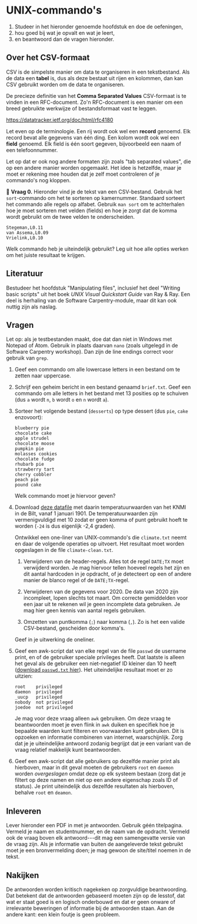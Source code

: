 # UNIX-commando's

1. Studeer in het hieronder genoemde hoofdstuk en doe de oefeningen,
2. hou goed bij wat je opvalt en wat je leert,
3. en beantwoord dan de vragen hieronder.

## Over het CSV-formaat

CSV is de simpelste manier om data te organiseren in een tekstbestand. Als de data een **tabel** is, dus als deze bestaat uit rijen en kolommen, dan kan CSV gebruikt worden om de data te organiseren.

De precieze definitie van het **Comma Separated Values** CSV-formaat is te vinden in een RFC-document. Zo'n RFC-document is een manier om een breed gebruikte werkwijze of bestandsformaat vast te leggen.

<https://datatracker.ietf.org/doc/html/rfc4180>

Let even op de terminologie. Een rij wordt ook wel een **record** genoemd. Elk record bevat alle gegevens van één ding. Een kolom wordt ook wel een **field** genoemd. Elk field is één soort gegeven, bijvoorbeeld een naam of een telefoonnummer.

Let op dat er ook nog andere formaten zijn zoals "tab separated values", die op een andere manier worden opgemaakt. Het idee is hetzelfde, maar je moet er rekening mee houden dat je zelf moet controleren of je commando's nog kloppen.

🌵 **Vraag 0.** Hieronder vind je de tekst van een CSV-bestand. Gebruik het `sort`-commando om het te sorteren op kamernummer. Standaard sorteert het commando alle regels op alfabet. Gebruik `man sort` om te achterhalen hoe je moet sorteren met velden (fields) en hoe je zorgt dat de komma wordt gebruikt om de twee velden te onderscheiden.

    Stegeman,L0.11
    van Assema,L0.09
    Vrielink,L0.10

Welk commando heb je uiteindelijk gebruikt? Leg uit hoe alle opties werken om het juiste resultaat te krijgen.

## Literatuur

Bestudeer het hoofdstuk "Manipulating files", inclusief het deel "Writing basic scripts" uit het boek *UNIX Visual Quickstart Guide* van Ray & Ray. Een deel is herhaling van de Software Carpentry-module, maar dit kan ook nuttig zijn als naslag.

## Vragen

Let op: als je testbestanden maakt, doe dat dan niet in Windows met Notepad of Atom. Gebruik in plaats daarvan `nano` (zoals uitgelegd in de Software Carpentry workshop). Dan zijn de line endings correct voor gebruik van `grep`.

1.  Geef een commando om alle lowercase letters in een bestand om te zetten naar uppercase.

1.  Schrijf een geheim bericht in een bestand genaamd `brief.txt`. Geef een commando om alle letters in het bestand met 13 posities op te schuiven (dus `a` wordt `n`, `b` wordt `o` en `n` wordt `a`).

1.  Sorteer het volgende bestand (`desserts`) op type dessert (dus `pie`, `cake` enzovoort):

        blueberry pie
        chocolate cake
        apple strudel
        chocolate moose
        pumpkin pie
        molasses cookies
        chocolate fudge
        rhubarb pie
        strawberry tart
        cherry cobbler
        peach pie
        pound cake

    Welk commando moet je hiervoor geven?

1.  Download [deze datafile](climate.txt) met daarin temperatuurwaarden van het KNMI in de Bilt, vanaf 1 januari 1901. De temperatuurwaarden zijn vermenigvuldigd met 10 zodat er geen komma of punt gebruikt hoeft te worden (`-24` is dus eigenlijk -2,4 graden).

    Ontwikkel een one-liner van UNIX-commando's die `climate.txt` neemt en daar de volgende operaties op uitvoert. Het resultaat moet worden opgeslagen in de file `climate-clean.txt`.

    1. Verwijderen van de header-regels. Alles tot de regel `DATE;TX` moet verwijderd worden. Je mag hiervoor tellen hoeveel regels het zijn en dit aantal hardcoden in je opdracht, of je detecteert op een of andere manier de blanco regel of de `DATE;TX`-regel.

    2. Verwijderen van de gegevens voor 2020. De data van 2020 zijn incompleet, lopen slechts tot maart. Om correcte gemiddelden voor een jaar uit te rekenen wil je geen incomplete data gebruiken. Je mag hier geen kennis van aantal regels gebruiken.

    3. Omzetten van puntkomma (`;`) naar komma (`,`). Zo is het een valide CSV-bestand, gescheiden door komma's.

    Geef in je uitwerking de oneliner.

1.  Geef een awk-script dat van elke regel van de file `passwd` de username print, en of de gebruiker speciale privileges heeft. Dat laatste is alleen het geval als de gebruiker een niet-negatief ID kleiner dan 10 heeft ([download `passwd.txt` hier](passwd.txt)). Het uiteindelijke resultaat moet er zo uitzien:

        root    privileged
        daemon  privileged
        _uucp   privileged
        nobody  not privileged
        joedoe  not privileged

    Je mag voor deze vraag alleen `awk` gebruiken. Om deze vraag te beantwoorden moet je even flink in `awk` duiken en specifiek hoe je bepaalde waarden kunt filteren en voorwaarden kunt gebruiken. Dit is opzoeken en informatie combineren van internet, waarschijnlijk. Zorg dat je je uiteindelijke antwoord zodanig begrijpt dat je een variant van de vraag relatief makkelijk kunt beantwoorden.

1.  Geef een awk-script dat alle gebruikers op dezelfde manier print als hierboven, maar in dit geval moeten de gebruikers `root` en `daemon` worden *overgeslagen* omdat deze op elk systeem bestaan (zorg dat je filtert op deze namen en niet op een andere eigenschap zoals ID of status). Je print uiteindelijk dus dezelfde resultaten als hierboven, behalve `root` en `deamon`.

## Inleveren

Lever hieronder een PDF in met je antwoorden. Gebruik géén titelpagina. Vermeld je naam en studentnummer, en de naam van de opdracht. Vermeld ook de vraag boven elk antwoord---dit mag een samengevatte versie van de vraag zijn. Als je informatie van buiten de aangeleverde tekst gebruikt moet je een bronvermelding doen; je mag gewoon de site/titel noemen in de tekst.

## Nakijken

De antwoorden worden kritisch nagekeken op zorgvuldige beantwoording. Dat betekent dat de antwoorden gebaseerd moeten zijn op de lesstof, dat wat er staat goed is en logisch onderbouwd en dat er geen onware of irrelevante beweringen of informatie bij de antwoorden staan. Aan de andere kant: een klein foutje is geen probleem.

